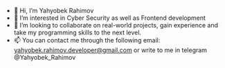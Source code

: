 - 👋 Hi, I’m Yahyobek Rahimov
- 👀 I’m interested in Cyber Security as well as Frontend development
- 💞️ I’m looking to collaborate on real-world projects, gain experience and take my programming skills to the next level.
- 📫 You can contact me through the following email:
yahyobek.rahimov.developer@gmail.com or write to me in telegram @Yahyobek_Rahimov
